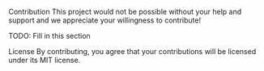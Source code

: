 Contribution
This project would not be possible without your help and support and we appreciate your willingness to contribute!

TODO: Fill in this section

License
By contributing, you agree that your contributions will be licensed under its MIT license.
